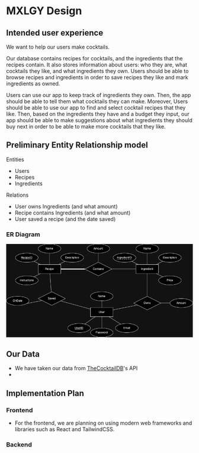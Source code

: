# MXLGY Design
## Intended user experience

We want to help our users make cocktails. 

Our database contains recipes for cocktails, and the ingredients that the recipes contain. It also stores information about users: who they are, what cocktails they like, and what ingredients they own. Users should be able to browse recipes and ingredients in order to save recipes they like and mark ingredients as owned.

Users can use our app to keep track of ingredients they own. Then, the app should be able to tell them what cocktails they can make. Moreover, Users should be able to use our app to find and select cocktail recipes that they like. Then, based on the ingredients they have and a budget they input, our app should be able to make suggestions about what ingredients they should buy next in order to be able to make more cocktails that they like. 

## Preliminary Entity Relationship model
Entities
- Users
- Recipes
- Ingredients

Relations
- User owns Ingredients (and what amount)
- Recipe contains Ingredients (and what amount)
- User saved a recipe (and the date saved)

### ER Diagram
![er model](ERmodel.png)

## Our Data
- We have taken our data from [TheCocktailDB](https://www.thecocktaildb.com/)'s API
- 

## Implementation Plan

### Frontend
- For the frontend, we are planning on using modern web frameworks and libraries such as React and TailwindCSS.

### Backend


